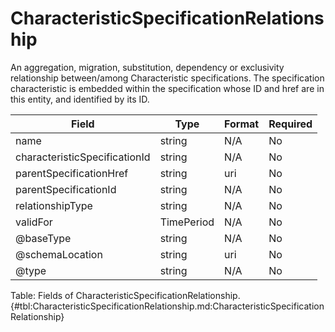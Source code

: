 <!--
    ATTENTION: This file was generated via gradle!
               Do NOT manually edit this file! Any such changes will be overwritten!
-->

# CharacteristicSpecificationRelationship

An aggregation, migration, substitution, dependency or exclusivity relationship between/among Characteristic specifications.
The specification characteristic is embedded within the specification whose ID and href are in this entity, and identified by its ID.

| Field | Type | Format | Required |
|-------|---|--------|---|
| name | string | N/A | No |
| characteristicSpecificationId | string | N/A | No |
| parentSpecificationHref | string | uri | No |
| parentSpecificationId | string | N/A | No |
| relationshipType | string | N/A | No |
| validFor | TimePeriod | N/A | No |
| \@baseType | string | N/A | No |
| \@schemaLocation | string | uri | No |
| \@type | string | N/A | No |

Table: Fields of CharacteristicSpecificationRelationship. {#tbl:CharacteristicSpecificationRelationship.md:CharacteristicSpecificationRelationship}
